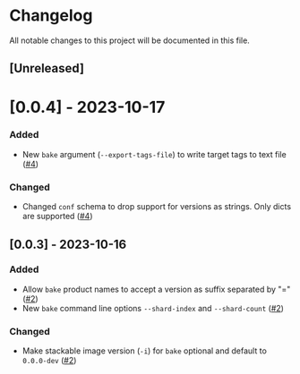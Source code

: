 # Changelog

All notable changes to this project will be documented in this file.

## [Unreleased]

# [0.0.4] - 2023-10-17

### Added

- New `bake` argument (`--export-tags-file`) to write target tags to text file ([#4])

### Changed

- Changed `conf` schema to drop support for versions as strings. Only dicts are supported ([#4])

[#4]: https://github.com/stackabletech/image-tools/pull/4

## [0.0.3] - 2023-10-16

### Added

- Allow `bake` product names to accept a version as suffix separated by "=" ([#2])
- New `bake` command line options `--shard-index` and `--shard-count` ([#2])

### Changed

- Make stackable image version (`-i`) for `bake` optional and default to `0.0.0-dev` ([#2])

[#2]: https://github.com/stackabletech/image-tools/pull/2
